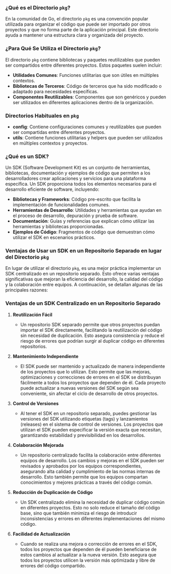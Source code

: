 ### ¿Qué es el Directorio `pkg`?

En la comunidad de Go, el directorio `pkg` es una convención popular utilizada para organizar el código que puede ser importado por otros proyectos y que no forma parte de la aplicación principal. Este directorio ayuda a mantener una estructura clara y organizada del proyecto.

### ¿Para Qué Se Utiliza el Directorio `pkg`?

El directorio `pkg` contiene bibliotecas y paquetes reutilizables que pueden ser compartidos entre diferentes proyectos. Estos paquetes suelen incluir:

- **Utilidades Comunes**: Funciones utilitarias que son útiles en múltiples contextos.
- **Bibliotecas de Terceros**: Código de terceros que ha sido modificado o adaptado para necesidades específicas.
- **Componentes Reutilizables**: Componentes que son genéricos y pueden ser utilizados en diferentes aplicaciones dentro de la organización.

### Directorios Habituales en `pkg`

- **config**: Contiene configuraciones comunes y reutilizables que pueden ser compartidas entre diferentes proyectos.
- **utils**: Contiene funciones utilitarias y helpers que pueden ser utilizados en múltiples contextos y proyectos.

### ¿Qué es un SDK?

Un SDK (Software Development Kit) es un conjunto de herramientas, bibliotecas, documentación y ejemplos de código que permiten a los desarrolladores crear aplicaciones y servicios para una plataforma específica. Un SDK proporciona todos los elementos necesarios para el desarrollo eficiente de software, incluyendo:

- **Bibliotecas y Frameworks**: Código pre-escrito que facilita la implementación de funcionalidades comunes.
- **Herramientas de Desarrollo**: Utilidades y herramientas que ayudan en el proceso de desarrollo, depuración y prueba de software.
- **Documentación**: Guías y referencias que explican cómo utilizar las herramientas y bibliotecas proporcionadas.
- **Ejemplos de Código**: Fragmentos de código que demuestran cómo utilizar el SDK en escenarios prácticos.

### Ventajas de Usar un SDK en un Repositorio Separado en lugar del Directorio `pkg`

En lugar de utilizar el directorio `pkg`, es una mejor práctica implementar un SDK centralizado en un repositorio separado. Esto ofrece varias ventajas significativas que mejoran la eficiencia del desarrollo, la calidad del código y la colaboración entre equipos. A continuación, se detallan algunas de las principales razones:

### Ventajas de un SDK Centralizado en un Repositorio Separado

1. **Reutilización Fácil**
   - Un repositorio SDK separado permite que otros proyectos puedan importar el SDK directamente, facilitando la reutilización del código sin necesidad de duplicación. Esto asegura consistencia y reduce el riesgo de errores que podrían surgir al duplicar código en diferentes repositorios.

2. **Mantenimiento Independiente**
   - El SDK puede ser mantenido y actualizado de manera independiente de los proyectos que lo utilizan. Esto permite que las mejoras, optimizaciones y correcciones de errores en el SDK se distribuyan fácilmente a todos los proyectos que dependen de él. Cada proyecto puede actualizar a nuevas versiones del SDK según sea conveniente, sin afectar el ciclo de desarrollo de otros proyectos.

3. **Control de Versiones**
   - Al tener el SDK en un repositorio separado, puedes gestionar las versiones del SDK utilizando etiquetas (tags) y lanzamientos (releases) en el sistema de control de versiones. Los proyectos que utilizan el SDK pueden especificar la versión exacta que necesitan, garantizando estabilidad y previsibilidad en los desarrollos.

4. **Colaboración Mejorada**
   - Un repositorio centralizado facilita la colaboración entre diferentes equipos de desarrollo. Los cambios y mejoras en el SDK pueden ser revisados y aprobados por los equipos correspondientes, asegurando alta calidad y cumplimiento de las normas internas de desarrollo. Esto también permite que los equipos compartan conocimientos y mejores prácticas a través del código común.

5. **Reducción de Duplicación de Código**
   - Un SDK centralizado elimina la necesidad de duplicar código común en diferentes proyectos. Esto no solo reduce el tamaño del código base, sino que también minimiza el riesgo de introducir inconsistencias y errores en diferentes implementaciones del mismo código.

6. **Facilidad de Actualización**
   - Cuando se realiza una mejora o corrección de errores en el SDK, todos los proyectos que dependen de él pueden beneficiarse de estos cambios al actualizar a la nueva versión. Esto asegura que todos los proyectos utilicen la versión más optimizada y libre de errores del código compartido.
